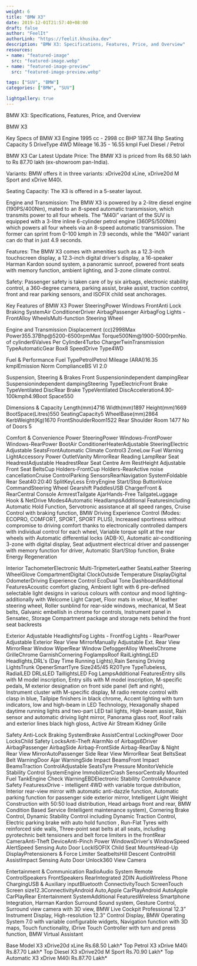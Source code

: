 ```yaml
---
weight: 6
title: "BMW X3"
date: 2019-12-01T21:57:40+08:00
draft: false
author: "FeelIt"
authorLink: "https://feelit.khusika.dev"
description: "BMW X3: Specifications, Features, Price, and Overview"
resources:
- name: "featured-image"
  src: "featured-image.webp"
- name: "featured-image-preview"
  src: "featured-image-preview.webp"

tags: ["SUV", "BMW"]
categories: ["BMW", "SUV"]

lightgallery: true
---
```


BMW X3: Specifications, Features, Price, and Overview

<!--more-->

BMW X3

Key Specs of BMW X3
Engine 1995 cc - 2998 cc
BHP 187.74 Bhp
Seating Capacity 5
DriveType 4WD
Mileage 16.35 - 16.55 kmpl
Fuel Diesel / Petrol

BMW X3 Car Latest Update
Price: The BMW X3 is priced from Rs 68.50 lakh to Rs 87.70 lakh (ex-showroom pan-India).

Variants: BMW offers it in three variants: xDrive20d xLine, xDrive20d M Sport and xDrive M40i.

Seating Capacity: The X3 is offered in a 5-seater layout.

Engine and Transmission: The BMW X3 is powered by a 2-litre diesel engine (190PS/400Nm), mated to an 8-speed automatic transmission, which transmits power to all four wheels. The “M40i” variant of the SUV is equipped with a 3-litre inline 6-cylinder petrol engine (360PS/500Nm) which powers all four wheels via an 8-speed automatic transmission. The former can sprint from 0-100 kmph in 7.9 seconds, while the “M40i” variant can do that in just 4.9 seconds.

Features: The BMW X3 comes with amenities such as a 12.3-inch touchscreen display, a 12.3-inch digital driver’s display, a 16-speaker Harman Kardon sound system, a panoramic sunroof, powered front seats with memory function, ambient lighting, and 3-zone climate control.

Safety: Passenger safety is taken care of by six airbags, electronic stability control, a 360-degree camera, parking assist, brake assist, traction control, front and rear parking sensors, and ISOFIX child seat anchorages.

Key Features of BMW X3
Power SteeringPower Windows FrontAnti Lock Braking SystemAir ConditionerDriver AirbagPassenger AirbagFog Lights - FrontAlloy WheelsMulti-function Steering Wheel


Engine and Transmission
Displacement (cc)2998Max Power355.37Bhp@5200-6500rpmMax Torque500Nm@1900-5000rpmNo. of cylinder6Valves Per Cylinder4Turbo ChargerTwinTransmission TypeAutomaticGear Box8 SpeedDrive Type4WD

Fuel & Performance
Fuel TypePetrolPetrol Mileage (ARAI)16.35 kmplEmission Norm ComplianceBS VI 2.0

Suspension, Steering & Brakes
Front Suspensionindependent dampingRear Suspensionindependent dampingSteering TypeElectricFront Brake TypeVentilated DiscRear Brake TypeVentilated DiscAcceleration4.90-100kmph4.9Boot Space550

Dimensions & Capacity
Length(mm)4716 Width(mm)1897 Height(mm)1669 BootSpace(Litres)550 SeatingCapacity5 WheelBase(mm)2864 KerbWeight(Kg)1670 FrontShoulderRoom1522
Rear Shoulder Room 1477
No of Doors 5

Comfort & Convenience
Power SteeringPower Windows-FrontPower Windows-RearPower BootAir ConditionerHeaterAdjustable SteeringElectric Adjustable SeatsFrontAutomatic Climate Control3 ZoneLow Fuel Warning LightAccessory Power OutletVanity MirrorRear Reading LampRear Seat HeadrestAdjustable HeadrestRear Seat Centre Arm RestHeight Adjustable Front Seat BeltsCup Holders-FrontCup Holders-RearActive noise cancellationCruise ControlParking SensorsRearNavigation SystemFoldable Rear Seat40:20:40 SplitKeyLess EntryEngine Start/Stop ButtonVoice CommandSteering Wheel Gearshift PaddlesUSB ChargerFront & RearCentral Console ArmrestTailgate AjarHands-Free TailgateLuggage Hook & NetDrive Modes4Automatic HeadlampsAdditional Featuresincluding Automatic Hold Function, Servotronic assistance at all speed ranges, Cruise Control with braking function, BMW Driving Experience Control (Modes: ECOPRO, COMFORT, SPORT, SPORT PLUS), Increased sportiness without compromise to driving comfort thanks to electronically controlled dampers with individual control for each wheel, Variable torque split at the rear wheels with Automatic differential locks (ADB-X), Automatic air-conditioning 3-zone with digital display, Seat adjustment electrical driver and passenger with memory function for driver, Automatic Start/Stop function, Brake Energy Regeneration

Interior
TachometerElectronic Multi-TripmeterLeather SeatsLeather Steering WheelGlove CompartmentDigital ClockOutside Temperature DisplayDigital OdometerDriving Experience Control EcoDual Tone DashboardAdditional FeaturesAcoustic comfort glazing, Ambient light with 6 pre-defined selectable light designs in various colours with contour and mood lighting- additionally with Welcome Light Carpet, Floor mats in velour, M leather steering wheel, Roller sunblind for rear-side windows, mechanical, M Seat belts, Galvanic embellish in chrome for controls, Instrument panel in Sensatec, Storage Compartment package and storage nets behind the front seat backrests

Exterior
Adjustable HeadlightsFog Lights - FrontFog Lights - RearPower Adjustable Exterior Rear View MirrorManually Adjustable Ext. Rear View MirrorRear Window WiperRear Window DefoggerAlloy WheelsChrome GrilleChrome GarnishCornering FoglampsRoof RailLightingLED Headlights,DRL's (Day Time Running Lights),Rain Sensing Driving LightsTrunk OpenerSmartTyre Size245/45 R20Tyre TypeTubeless, RadialLED DRLsLED TaillightsLED Fog LampsAdditional FeaturesEntry sills with M model inscription, Entry sills with M model inscription, M-specific pedals, M exterior designation on front side panel (left and right), Instrument cluster with M-specific display, M radio remote control with clasp in blue, Tailpipe finishers in black chrome, Accent lighting with turn indicators, low and high-beam in LED Technology, Hexagonally shaped daytime running lights and two-part LED tail lights, High-beam assist, Rain sensor and automatic driving light mirror, Panorama glass roof, Roof rails and exterior lines black high gloss, Active Air Stream Kidney Grille

Safety
Anti-Lock Braking SystemBrake AssistCentral LockingPower Door LocksChild Safety LocksAnti-Theft AlarmNo of Airbags6Driver AirbagPassenger AirbagSide Airbag-FrontSide Airbag-RearDay & Night Rear View MirrorAutoPassenger Side Rear View MirrorRear Seat BeltsSeat Belt WarningDoor Ajar WarningSide Impact BeamsFront Impact BeamsTraction ControlAdjustable SeatsTyre Pressure MonitorVehicle Stability Control SystemEngine ImmobilizerCrash SensorCentrally Mounted Fuel TankEngine Check WarningEBDElectronic Stability ControlAdvance Safety FeaturesxDrive - intelligent 4WD with variable torque dstribution, Interior rear-view mirror with automatic anti-dazzle function, Automatic parking function for passenger side exterior mirror, Intelligent Light Weight Construction with 50:50 load distribution, Head airbags front and rear, BMW Condition Based Service (Intelligent maintenance system), Cornering Brake Control, Dynamic Stability Control including Dynamic Traction Control, Electric parking brake with auto hold function , Run-Flat Tyres with reinforced side walls, Three-point seat belts at all seats, including pyrotechnic belt tensioners and belt force limiters in the frontRear CameraAnti-Theft DeviceAnti-Pinch Power WindowsDriver's WindowSpeed AlertSpeed Sensing Auto Door LockISOFIX Child Seat MountsHead-Up DisplayPretensioners & Force Limiter SeatbeltsHill Descent ControlHill AssistImpact Sensing Auto Door Unlock360 View Camera

Entertainment & Communication
RadioAudio System Remote ControlSpeakers FrontSpeakers RearIntegrated 2DIN AudioWireless Phone ChargingUSB & Auxiliary inputBluetooth ConnectivityTouch ScreenTouch Screen size12.3ConnectivityAndroid Auto,Apple CarPlayAndroid AutoApple CarPlayRear Entertainment SystemAdditional FeaturesWireless Smartphone Integration, Harman Kardon Surround Sound system, Gesture Control, Surround view camera with 3D view, BMW Live Cockpit Professional 12.3” Instrument Display, High-resolution 12.3” Control Display, BMW Operating System 7.0 with variable configurable widgets, Navigation function with 3D maps, Touch functionality, iDrive Touch Controller with turn and press function, BMW Virtual Assistant

Base Model
X3 xDrive20d xLine
Rs.68.50 Lakh*
Top Petrol
X3 xDrive M40i
Rs.87.70 Lakh*
Top Diesel
X3 xDrive20d M Sport
Rs.70.90 Lakh*
Top Automatic
X3 xDrive M40i
Rs.87.70 Lakh*